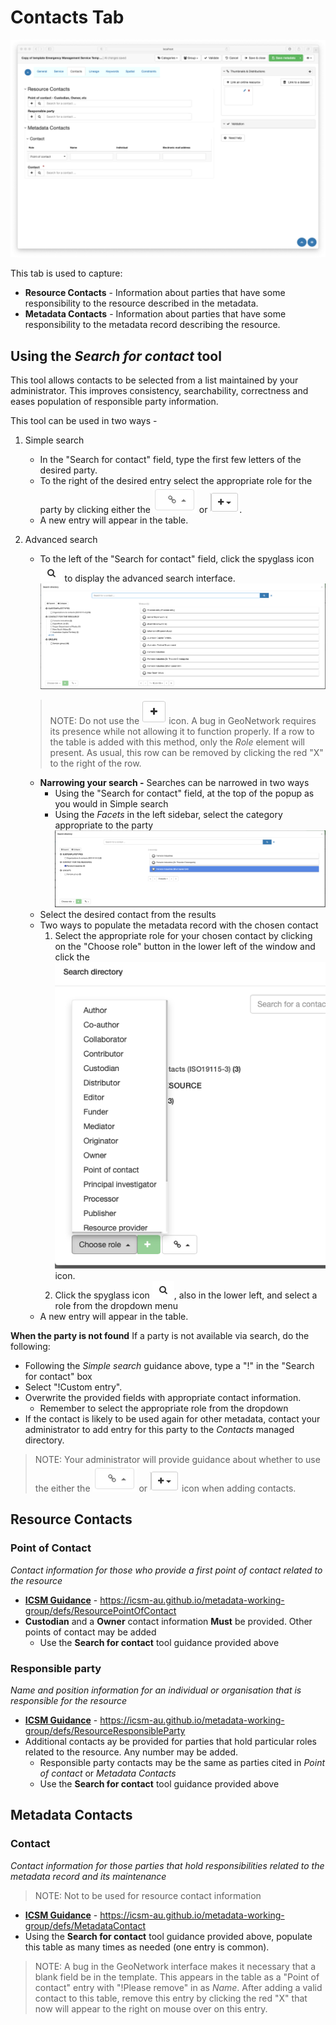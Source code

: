 # Contacts Tab
![Contacts tab screenshot](/images/tabContacts.png)

This tab is used to capture:
* **Resource Contacts** - Information about parties that have some responsibility to the resource described in the metadata.
* **Metadata Contacts** - Information about parties that have some responsibility to the metadata record describing the resource.

## Using the _Search for contact_ tool 
This tool allows contacts to be selected from a list maintained by your administrator. This improves consistency, searchability, correctness and eases population of responsible party information.

This tool can be used in two ways -
1. Simple search
    * In the "Search for contact" field, type the first few letters of the desired party.
    * To the right of the desired entry select the appropriate role for the party by clicking either the ![Chain link icon](images/linkSelector.png) or  ![Add icon](images/addSelector.png). 
    * A new entry will appear in the table.
    
1. Advanced search
    * To the left of the "Search for contact" field, click the spyglass icon ![Spyglass icon](images/spyglass.png) to display the advanced search interface. ![Advanced contact search](images/contactSearch.png)
    > NOTE: Do not use the  ![Add section](images/AddSection.png) icon. A bug in GeoNetwork requires its presence while not allowing it to function properly. If a row to the table is added with this method, only the _Role_ element will present. As usual, this row can be removed by clicking the red "X" to the right of the row.
    * **Narrowing your search -** Searches can be narrowed in two ways
        * Using the "Search for contact" field, at the top of the popup as you would in Simple search
        * Using the _Facets_ in the left sidebar, select the category appropriate to the party ![Facet contact search](images/contactSearchFacet.png)
    * Select the desired contact from the results
    * Two ways to populate the metadata record with the chosen contact
        1. Select the appropriate role for your chosen contact by clicking on the "Choose role" button in the lower left of the window and click the ![Add icon](/images/contactSearchRole.png) icon.
        1. Click the spyglass icon ![spyglass](/images/spyglass.png), also in the lower left, and select a role from the dropdown menu
    * A new entry will appear in the table.

**When the party is not found**
If a party is not available via search, do the following:
* Following the _Simple search_ guidance above, type a "!" in the "Search for contact" box
* Select "!Custom entry". 
* Overwrite the provided fields with appropriate contact information. 
   * Remember to select the appropriate role from the dropdown
* If the contact is likely to be used again for other metadata, contact your administrator to add entry for this party to the *Contacts* managed directory.

> NOTE: Your administrator will provide guidance about whether to use the either the ![Chain link icon](images/linkSelector.png) or ![Add icon](images/addSelector.png) icon when adding contacts.

## Resource Contacts

### Point of Contact
_Contact information for those who provide a first point of contact related to the resource_ 
* **[ICSM Guidance](https://icsm-au.github.io/metadata-working-group/defs/ResourcePointOfContact)** - https://icsm-au.github.io/metadata-working-group/defs/ResourcePointOfContact
* **Custodian** and a **Owner** contact information **Must** be provided. Other points of contact may be added
    * Use the **Search for contact** tool guidance provided above

### Responsible party
_Name and position information for an individual or organisation that is responsible for the resource_
* **[ICSM Guidance](https://icsm-au.github.io/metadata-working-group/defs/ResourceResponsibleParty)** - https://icsm-au.github.io/metadata-working-group/defs/ResourceResponsibleParty
* Additional contacts ay be provided for parties that hold particular roles related to the resource. Any number may be added.
    * Responsible party contacts may be the same as parties cited in _Point of contact_ or _Metadata Contacts_
    * Use the **Search for contact** tool guidance provided above

## Metadata Contacts

### Contact
_Contact information for those parties that hold responsibilities related to the metadata record and its maintenance_ 
>NOTE: Not to be used for resource contact information
* **[ICSM Guidance](https://icsm-au.github.io/metadata-working-group/defs/MetadataContact)** - https://icsm-au.github.io/metadata-working-group/defs/MetadataContact
* Using the **Search for contact** tool guidance provided above, populate this table as many times as needed (one entry is common). 
>NOTE: A bug in the GeoNetwork interface makes it necessary that a blank field be in the template. This appears in the table as a  "Point of contact" entry with "!Please remove" in as _Name_. After adding a valid contact to this table, remove this entry by clicking the red "X" that now will appear to the right on mouse over on this entry.      
